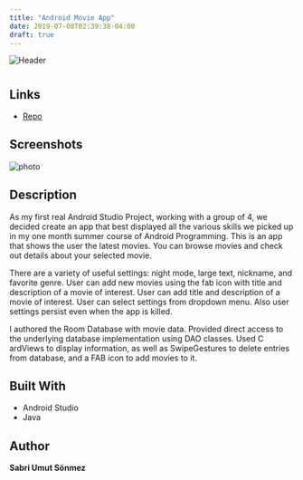 ```yaml
---
title: "Android Movie App"
date: 2019-07-08T02:39:38-04:00
draft: true
---
```


![Header](/img/android.png)

<h1 align="center"><project-name></h1>

<p align="center"><project-description></p>

## Links

- [Repo](https://github.com/sabrisonmez54/MovieAppAndroid "Android Movie App Repo")

## Screenshots
![photo](/img/MovieApp2.gif)


## Description

As my first real Android Studio Project, working with a group of 4, we decided create an app that best displayed all the various skills we picked up in my one month summer course of Android Programming. This is an app that shows the user the latest movies. You can browse movies and check out details about your selected movie.

There are a variety of useful settings: night mode, large text, nickname, and favorite genre. User can add new movies using the fab icon with title and description of a movie of interest. User can add title and description of a movie of interest. User can select settings from dropdown menu. Also user settings persist even when the app is killed.

I authored the R​oom​ D​atabase​ with movie data. Provided direct access to the underlying database implementation using D​AO​ classes. Used C​ardViews​ to display information, as well as ​Swipe​​Gestures​ to delete entries from database, and a ​FAB​ icon to add movies to it.

## Built With

- Android Studio
- Java

## Author

**Sabri Umut Sönmez**


